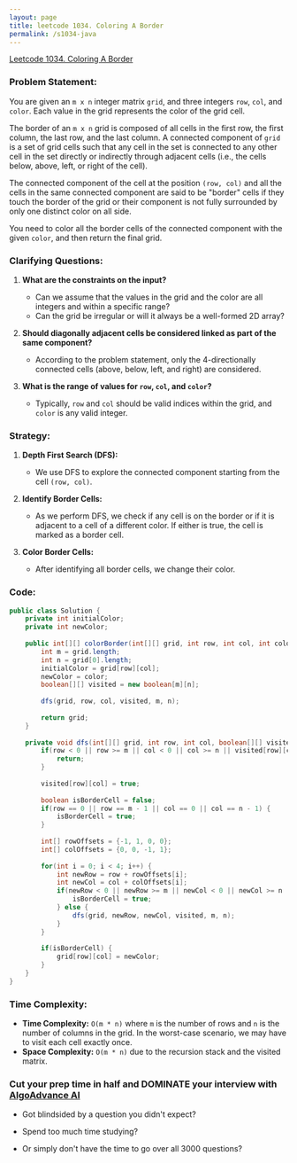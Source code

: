 ```yaml
---
layout: page
title: leetcode 1034. Coloring A Border
permalink: /s1034-java
---
```

[Leetcode 1034. Coloring A Border](https://algoadvance.github.io/algoadvance/l1034)
### Problem Statement:
You are given an `m x n` integer matrix `grid`, and three integers `row`, `col`, and `color`. Each value in the grid represents the color of the grid cell.

The border of an `m x n` grid is composed of all cells in the first row, the first column, the last row, and the last column. A connected component of `grid` is a set of grid cells such that any cell in the set is connected to any other cell in the set directly or indirectly through adjacent cells (i.e., the cells below, above, left, or right of the cell).

The connected component of the cell at the position `(row, col)` and all the cells in the same connected component are said to be "border" cells if they touch the border of the grid or their component is not fully surrounded by only one distinct color on all side.

You need to color all the border cells of the connected component with the given `color`, and then return the final grid.

### Clarifying Questions:
1. **What are the constraints on the input?**
   - Can we assume that the values in the grid and the color are all integers and within a specific range?
   - Can the grid be irregular or will it always be a well-formed 2D array?
   
2. **Should diagonally adjacent cells be considered linked as part of the same component?**
   - According to the problem statement, only the 4-directionally connected cells (above, below, left, and right) are considered.
   
3. **What is the range of values for `row`, `col`, and `color`?**
   - Typically, `row` and `col` should be valid indices within the grid, and `color` is any valid integer.

### Strategy:
1. **Depth First Search (DFS):**
   - We use DFS to explore the connected component starting from the cell `(row, col)`.
   
2. **Identify Border Cells:**
   - As we perform DFS, we check if any cell is on the border or if it is adjacent to a cell of a different color. If either is true, the cell is marked as a border cell.
   
3. **Color Border Cells:**
   - After identifying all border cells, we change their color.

### Code:

```java
public class Solution {
    private int initialColor;
    private int newColor;
    
    public int[][] colorBorder(int[][] grid, int row, int col, int color) {
        int m = grid.length;
        int n = grid[0].length;
        initialColor = grid[row][col];
        newColor = color;
        boolean[][] visited = new boolean[m][n];
        
        dfs(grid, row, col, visited, m, n);
        
        return grid;
    }
    
    private void dfs(int[][] grid, int row, int col, boolean[][] visited, int m, int n) {
        if(row < 0 || row >= m || col < 0 || col >= n || visited[row][col] || grid[row][col] != initialColor) {
            return;
        }
        
        visited[row][col] = true;
        
        boolean isBorderCell = false;
        if(row == 0 || row == m - 1 || col == 0 || col == n - 1) {
            isBorderCell = true;
        }
        
        int[] rowOffsets = {-1, 1, 0, 0};
        int[] colOffsets = {0, 0, -1, 1};
        
        for(int i = 0; i < 4; i++) {
            int newRow = row + rowOffsets[i];
            int newCol = col + colOffsets[i];
            if(newRow < 0 || newRow >= m || newCol < 0 || newCol >= n || (grid[newRow][newCol] != initialColor && !visited[newRow][newCol])) {
                isBorderCell = true;
            } else {
                dfs(grid, newRow, newCol, visited, m, n);
            }
        }
        
        if(isBorderCell) {
            grid[row][col] = newColor;
        }
    }
}
```

### Time Complexity:
- **Time Complexity:** `O(m * n)` where `m` is the number of rows and `n` is the number of columns in the grid. In the worst-case scenario, we may have to visit each cell exactly once.
- **Space Complexity:** `O(m * n)` due to the recursion stack and the visited matrix.


### Cut your prep time in half and DOMINATE your interview with [AlgoAdvance AI](https://algoAdvance.com)

- Got blindsided by a question you didn't expect?

- Spend too much time studying?

- Or simply don't have the time to go over all 3000 questions?


